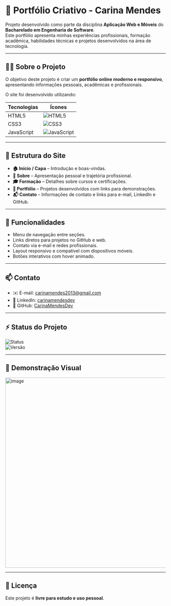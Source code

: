# 🌟 Portfólio Criativo - Carina Mendes

Projeto desenvolvido como parte da disciplina **Aplicação Web e Móveis** do **Bacharelado em Engenharia de Software**.  
Este portfólio apresenta minhas experiências profissionais, formação acadêmica, habilidades técnicas e projetos desenvolvidos na área de tecnologia.

---

## 👩‍💻 Sobre o Projeto

O objetivo deste projeto é criar um **portfólio online moderno e responsivo**, apresentando informações pessoais, acadêmicas e profissionais.  

O site foi desenvolvido utilizando:  

| Tecnologias | Ícones |
|-------------|--------|
| HTML5       | ![HTML5](https://img.shields.io/badge/HTML5-E34F26?style=flat&logo=html5&logoColor=white) |
| CSS3        | ![CSS3](https://img.shields.io/badge/CSS3-1572B6?style=flat&logo=css3&logoColor=white) |
| JavaScript  | ![JavaScript](https://img.shields.io/badge/JavaScript-F7DF1E?style=flat&logo=javascript&logoColor=black) |

---

## 📂 Estrutura do Site

- **🏠 Início / Capa** – Introdução e boas-vindas.  
- **📝 Sobre** – Apresentação pessoal e trajetória profissional.  
- **🎓 Formação** – Detalhes sobre cursos e certificações.  
- **💼 Portfólio** – Projetos desenvolvidos com links para demonstrações.  
- **📬 Contato** – Informações de contato e links para e-mail, LinkedIn e GitHub.  

---

## 🚀 Funcionalidades

- Menu de navegação entre seções.  
- Links diretos para projetos no GitHub e web.  
- Contato via e-mail e redes profissionais.  
- Layout responsivo e compatível com dispositivos móveis.  
- Botões interativos com hover animado.  

---

## 📫 Contato

- ✉️ E-mail: [carinamendes2013@gmail.com](mailto:carinamendes2013@gmail.com)  
- 🔗 LinkedIn: [carinamendesdev](https://www.linkedin.com/in/carinamendesdev/)  
- 🐙 GitHub: [CarinaMendesDev](https://github.com/CarinaMendesDev)  

---

## ⚡ Status do Projeto

![Status](https://img.shields.io/badge/Status-Concluído-brightgreen)  
![Versão](https://img.shields.io/badge/Versão-1.0-blue)  

---

## 🎨 Demonstração Visual

<img width="1052" height="597" alt="image" src="https://github.com/user-attachments/assets/02a64e28-1d26-4032-89fe-d42d97301914" />

---

## 📝 Licença

Este projeto é **livre para estudo e uso pessoal**.  
